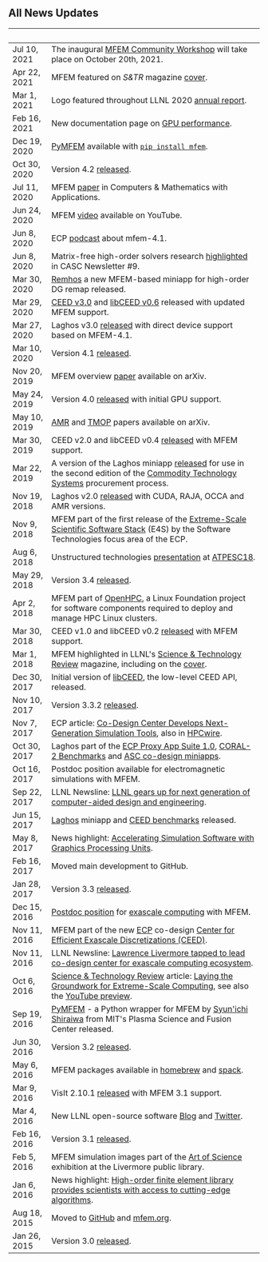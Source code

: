 ## All News Updates

&nbsp;       | |
------------ | -----------------------------------------------------------------
Jul 10, 2021 | The inaugural [MFEM Community Workshop](workshop.md) will take place on October 20th, 2021.
Apr 22, 2021 | MFEM featured on *S&TR* magazine [cover](https://str.llnl.gov/2021-02).
Mar 1, 2021  | Logo featured throughout LLNL 2020 [annual report](https://annual.llnl.gov/content/pages/fy2020/pdf/fy2020annual.pdf).
Feb 16, 2021 | New documentation page on [GPU performance](gpu-tips-n-tricks.md).
Dec 19, 2020 | [PyMFEM](https://github.com/mfem/PyMFEM) available with [`pip install mfem`](https://pypi.org/project/mfem).
Oct 30, 2020 | Version 4.2 [released](https://github.com/mfem/mfem/blob/v4.2/CHANGELOG).
Jul 11, 2020 | MFEM [paper](http://doi.org/10.1016/j.camwa.2020.06.009) in Computers & Mathematics with Applications.
Jun 24, 2020 | MFEM [video](https://www.youtube.com/watch?v=Rpccj3NopSE) available on YouTube.
Jun 8, 2020 | ECP [podcast](https://www.exascaleproject.org/major-update-of-the-mfem-finite-element-library-broadens-gpu-support/) about mfem-4.1.
Jun 8, 2020 | Matrix-free high-order solvers research [highlighted](https://computing.llnl.gov/casc/newsletter/vol-9) in CASC Newsletter #9.
Mar 30, 2020 | [Remhos](https://github.com/ceed/remhos) a new MFEM-based miniapp for high-order DG remap released.
Mar 29, 2020 | [CEED v3.0](https://ceed.exascaleproject.org/ceed-3.0/) and [libCEED v0.6](https://github.com/CEED/libCEED/releases/tag/v0.6) released with updated MFEM support.
Mar 27, 2020 | Laghos v3.0 [released](https://github.com/CEED/Laghos/releases/tag/v3.0) with direct device support based on MFEM-4.1.
Mar 10, 2020 | Version 4.1 [released](https://github.com/mfem/mfem/blob/v4.1/CHANGELOG).
Nov 20, 2019 | MFEM overview [paper](http://arxiv.org/abs/1911.09220) available on arXiv.
May 24, 2019 | Version 4.0 [released](https://github.com/mfem/mfem/blob/v4.0/CHANGELOG) with initial GPU support.
May 10, 2019 | [AMR](http://arxiv.org/abs/1905.04033) and [TMOP](http://arxiv.org/abs/1807.09807) papers available on arXiv.
Mar 30, 2019 | CEED v2.0 and libCEED v0.4 [released](https://ceed.exascaleproject.org/news/#software-release-ceed-v20) with MFEM support.
Mar 22, 2019 | A version of the Laghos miniapp [released](https://github.com/CEED/Laghos/releases/tag/cts2) for use in the second edition of the [Commodity Technology Systems](https://asc.llnl.gov/computers/commodity) procurement process.
Nov 19, 2018 | Laghos v2.0 [released](https://github.com/CEED/Laghos/releases/tag/v2.0) with CUDA, RAJA, OCCA and AMR versions.
Nov 9, 2018  | MFEM part of the first release of the [Extreme-Scale Scientific Software Stack](https://e4s-project.github.io/) (E4S) by the Software Technologies focus area of the ECP.
Aug 6, 2018  | Unstructured technologies [presentation](https://www.youtube.com/watch?v=Zh6pFjkmr0g) at [ATPESC18](https://extremecomputingtraining.anl.gov/).
May 29, 2018 | Version 3.4 [released](https://github.com/mfem/mfem/blob/v3.4/CHANGELOG).
Apr 2, 2018  | MFEM part of [OpenHPC](http://openhpc.community/), a Linux Foundation project for software components required to deploy and manage HPC Linux clusters.
Mar 30, 2018 | CEED v1.0 and libCEED v0.2 [released](http://ceed.exascaleproject.org/news/#software-release-ceed-10) with MFEM support.
Mar 1, 2018  | MFEM highlighted in LLNL's [Science & Technology Review](https://str.llnl.gov/2018-01/lee) magazine, including on the [cover](https://str.llnl.gov/content/pages/2018-01/pdf/01.18.pdf).
Dec 30, 2017 | Initial version of [libCEED](https://github.com/CEED/libCEED), the low-level CEED API, released.
Nov 10, 2017 | Version 3.3.2 [released](https://github.com/mfem/mfem/blob/v3.3.2/CHANGELOG).
Nov 7, 2017  | ECP article: [Co-Design Center Develops Next-Generation Simulation Tools](https://www.exascaleproject.org/co-design-center-develops-next-generation-simulation-libraries-and-mini-apps/), also in [HPCwire](https://www.hpcwire.com/2017/11/08/co-design-center-develops-next-generation-simulation-tools/).
Oct 30, 2017 | Laghos part of the [ECP Proxy App Suite 1.0](https://exascaleproject.github.io/proxy-apps/ecp-apps/), [CORAL-2 Benchmarks](https://asc.llnl.gov/coral-2-benchmarks/) and [ASC co-design miniapps](https://computing.llnl.gov/projects/co-design/laghos).
Oct 16, 2017 | Postdoc position available for electromagnetic simulations with MFEM.
Sep 22, 2017 | LLNL Newsline: [LLNL gears up for next generation of computer-aided design and engineering](https://www.llnl.gov/news/llnl-gears-next-generation-computer-aided-design-and-engineering).
Jun 15, 2017 | [Laghos](https://github.com/ceed/Laghos) miniapp and [CEED benchmarks](http://ceed.exascaleproject.org/bps/) released.
May 8, 2017  | News highlight: [Accelerating Simulation Software with Graphics Processing Units](https://computing.llnl.gov/sites/default/files/Computation%20Annual%20Report2016_MFEM.pdf).
Feb 16, 2017 | Moved main development to GitHub.
Jan 28, 2017 | Version 3.3 [released](https://github.com/mfem/mfem/blob/v3.3/CHANGELOG).
Dec 15, 2016 | [Postdoc position](http://careers-ext.llnl.gov/jobs/6264056-post-dr-research-staff-1) for [exascale computing](https://exascaleproject.org/2016/11/11/ecp_co-design_centers) with MFEM.
Nov 11, 2016 | MFEM part of the new [ECP](https://exascaleproject.org) co-design [Center for Efficient Exascale Discretizations (CEED)](http://ceed.exascaleproject.org).
Nov 11, 2016 | LLNL Newsline: [Lawrence Livermore tapped to lead co-design center for exascale computing ecosystem](https://www.llnl.gov/news/lawrence-livermore-tapped-lead-%E2%80%98co-design%E2%80%99-center-exascale-computing-ecosystem).
Oct 6, 2016 | [Science & Technology Review](https://str.llnl.gov/september-2016) article: [Laying the Groundwork for Extreme-Scale Computing](https://str.llnl.gov/content/pages/september-2016/pdf/09.16.1.pdf), see also the [YouTube preview](http://www.youtube.com/watch?v=ePWyiDf_XTg).
Sep 19, 2016 |[PyMFEM](https://github.com/MFEM/PyMFEM) - a Python wrapper for MFEM by [Syun'ichi Shiraiwa](https://github.com/sshiraiwa) from MIT's Plasma Science and Fusion Center released.
Jun 30, 2016 | Version 3.2 [released](https://github.com/mfem/mfem/blob/v3.2/CHANGELOG).
May 6, 2016  | MFEM packages available in [homebrew](https://github.com/Homebrew) and [spack](https://github.com/LLNL/spack).
Mar 9, 2016  | VisIt 2.10.1 [released](https://software.llnl.gov/news/2016/03/09/visit-2.10.1/) with MFEM 3.1 support.
Mar 4, 2016  | New LLNL open-source software [Blog](http://software.llnl.gov/news) and [Twitter](https://twitter.com/LLNL_OpenSource).
Feb 16, 2016 | Version 3.1 [released](https://github.com/mfem/mfem/blob/v3.1/CHANGELOG).
Feb 5, 2016  | MFEM simulation images part of the [Art of Science](https://www.llnl.gov/news/media-advisory-laboratory-showcases-art-science-livermore-library) exhibition at the Livermore public library.
Jan 6, 2016  | News highlight: [High-order finite element library provides scientists with access to cutting-edge algorithms](https://computing.llnl.gov/sites/default/files/High-Order%20Finite%20Element%20Library%20Provides%20Scientists%20with%20Access%20to%20Cutting-Edge%20Algorithms.pdf).
Aug 18, 2015 | Moved to [GitHub](https://github.com/mfem/mfem) and [mfem.org](http://mfem.org).
Jan 26, 2015 | Version 3.0 [released](https://github.com/mfem/mfem/blob/v3.0/CHANGELOG).
